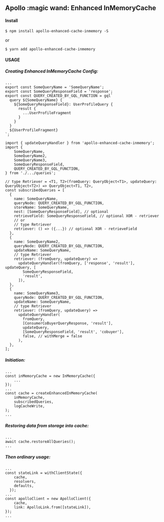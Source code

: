 ## Apollo :magic wand: Enhanced InMemoryCache

#### Install

`$ npm install apollo-enhanced-cache-inmemory -S`

or

`$ yarn add apollo-enhanced-cache-inmemory`

#### USAGE

##### Creating Enhanced InMemoryCache Config:

```$xslt
...
export const SomeQueryName = 'SomeQueryName';
export const SomeQueryResponseField = 'response';
export const QUERY_CREATED_BY_GQL_FUNCTION = gql`
  query ${SomeQueryName} {
    ${SomeQueryResponseField}: UserProfileQuery {
      result {
        ...UserProfileFragment
      }
    }
  }
  ${UserProfileFragment}
`;
```

```$xslt
import { updateQueryHandler } from 'apollo-enhanced-cache-inmemory';
import {
    SomeQueryName,
    SomeQueryName2,
    SomeQueryName3,
    SomeQueryResponseField,
    QUERY_CREATED_BY_GQL_FUNCTION,
} from './.../queries';

// type Retriever = <T1, T2>(fromQuery: QueryObject<T1>, updateQuery: QueryObject<T2>) => QueryObject<T1, T2>,
const subscribedQueries = [
  {
    name: SomeQueryName,
    queryNode: QUERY_CREATED_BY_GQL_FUNCTION,
    storeName: SomeQueryName,
    nest: [SomeQueryResponseField], // optional
    retrieveField: SomeQueryResponseField, // optional XOR - retriever
    // or 
    // type Retriever
    retriever: () => ({...}) // optional XOR - retrieveField
  },
  {
    name: SomeQueryName2,
    queryNode: QUERY_CREATED_BY_GQL_FUNCTION,
    updateName: SomeQueryName,
    // type Retriever
    retriever: (fromQuery, updateQuery) =>
      updateQueryHandler(fromQuery, ['response', 'result'], updateQuery, [
        SomeQueryResponseField,
        'result',
      ]),
  },
  {
    name: SomeQueryName3,
    queryNode: QUERY_CREATED_BY_GQL_FUNCTION,
    updateName: SomeQueryName,
    // type Retriever
    retriever: (fromQuery, updateQuery) =>
      updateQueryHandler(
        fromQuery,
        [ConsumerCoBuyerQueryResponse, 'result'],
        updateQuery,
        [SomeQueryResponseField, 'result', 'cobuyer'],
        false, // withMerge = false
      ),
  },
];
```

##### Initiation:

```
...
const inMemoryCache = new InMemoryCache({
    ...
});
...
const cache = createEnhancedInMemoryCache(
    inMemoryCache,
    subscribedQueries,
    logCacheWrite,
);
...
```

##### Restoring data from storage into cache:

```$xslt
...
await cache.restoreAllQueries();
...
```

##### Then ordinary usage:

```$xslt
...
const stateLink = withClientState({
    cache,
    resolvers,
    defaults,
  });
...
const apolloClient = new ApolloClient({
    cache,
    link: ApolloLink.from([stateLink]),
});
...
```
